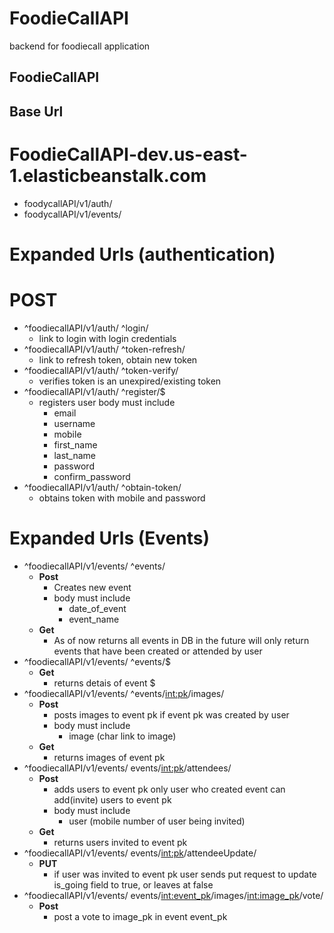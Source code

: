 # FoodieCallAPI
backend for foodiecall application

##  FoodieCallAPI
  ## Base Url 
  # FoodieCallAPI-dev.us-east-1.elasticbeanstalk.com

  * foodycallAPI/v1/auth/
  * foodycallAPI/v1/events/
  
  # Expanded Urls (authentication) 
  # POST
  * ^foodiecallAPI/v1/auth/ ^login/
    * link to login with login credentials 
  * ^foodiecallAPI/v1/auth/ ^token-refresh/
    * link to refresh token, obtain new token
  * ^foodiecallAPI/v1/auth/ ^token-verify/
    * verifies token is an unexpired/existing token
  * ^foodiecallAPI/v1/auth/ ^register/$
    * registers user body must include
      * email
      * username
      * mobile 
      * first_name
      * last_name
      * password
      * confirm_password
  * ^foodiecallAPI/v1/auth/ ^obtain-token/
    * obtains token with mobile and password
  # Expanded Urls (Events)
  * ^foodiecallAPI/v1/events/ ^events/
    * **Post**
      * Creates new event 
      * body must include
        * date_of_event
        * event_name
    * **Get**
      * As of now returns all events in DB in the future will only return events that have been created or attended by user
  * ^foodiecallAPI/v1/events/ ^events/$
    * **Get**
      * returns detais of event $
  * ^foodiecallAPI/v1/events/ ^events/<int:pk>/images/
    * **Post**
      * posts images to event pk if event pk was created by user 
      * body must include
        * image (char link to image)
    * **Get**
      * returns images of event pk
  * ^foodiecallAPI/v1/events/ events/<int:pk>/attendees/
    * **Post**
      * adds users to event pk only user who created event can add(invite) users to event pk
      * body must include
        * user (mobile number of user being invited)
    * **Get**
      * returns users invited to event pk
  * ^foodiecallAPI/v1/events/ events/<int:pk>/attendeeUpdate/
    * **PUT**
      * if user was invited to event pk user sends put request to update is_going field to true, or leaves at false
  * ^foodiecallAPI/v1/events/ events/<int:event_pk>/images/<int:image_pk>/vote/
    * **Post**
      * post a vote to image_pk in event event_pk

  

